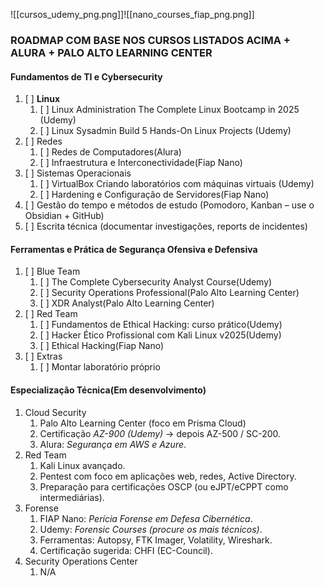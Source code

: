 ![[cursos_udemy_png.png]]![[nano_courses_fiap_png.png]]

### **ROADMAP COM BASE NOS CURSOS LISTADOS ACIMA + ALURA + PALO ALTO LEARNING CENTER**

#### Fundamentos de TI e Cybersecurity
1. [ ] **Linux**
	1. [ ] Linux Administration The Complete Linux Bootcamp in 2025 (Udemy)
	2. [ ] Linux Sysadmin Build 5 Hands-On Linux Projects (Udemy)
2. [ ] Redes
	1. [ ] Redes de Computadores(Alura)
	2. [ ] Infraestrutura e Interconectividade(Fiap Nano)
3. [ ] Sistemas Operacionais
	1. [ ] VirtualBox Criando laboratórios com máquinas virtuais (Udemy)
	2. [ ] Hardening e Configuração de Servidores(Fiap Nano)
4. [ ] Gestão do tempo e métodos de estudo (Pomodoro, Kanban – use o Obsidian + GitHub)
5. [ ] Escrita técnica (documentar investigações, reports de incidentes)

#### Ferramentas e Prática de Segurança Ofensiva e Defensiva
1. [ ] Blue Team
	1. [ ] The Complete Cybersecurity Analyst Course(Udemy)
	2. [ ] Security Operations Professional(Palo Alto Learning Center)
	3. [ ] XDR Analyst(Palo Alto Learning Center)
2. [ ] Red Team
	1. [ ] Fundamentos de Ethical Hacking: curso prático(Udemy)
	2. [ ] Hacker Ético Profissional com Kali Linux v2025(Udemy)
	3. [ ] Ethical Hacking(Fiap Nano)
3. [ ] Extras
	1. [ ] Montar laboratório próprio

#### Especialização Técnica(Em desenvolvimento)
1. Cloud Security
	1. Palo Alto Learning Center (foco em Prisma Cloud)
	2. Certificação _AZ-900 (Udemy)_ → depois AZ-500 / SC-200.
	3. Alura: _Segurança em AWS e Azure_.
2. Red Team
	1. Kali Linux avançado.
	2. Pentest com foco em aplicações web, redes, Active Directory.
	3. Preparação para certificações OSCP (ou eJPT/eCPPT como intermediárias).
3. Forense
	1. FIAP Nano: _Perícia Forense em Defesa Cibernética_.    
	2. Udemy: _Forensic Courses (procure os mais técnicos)_.    
	3. Ferramentas: Autopsy, FTK Imager, Volatility, Wireshark.
	4. Certificação sugerida: CHFI (EC-Council).
4. Security Operations Center
	1. N/A